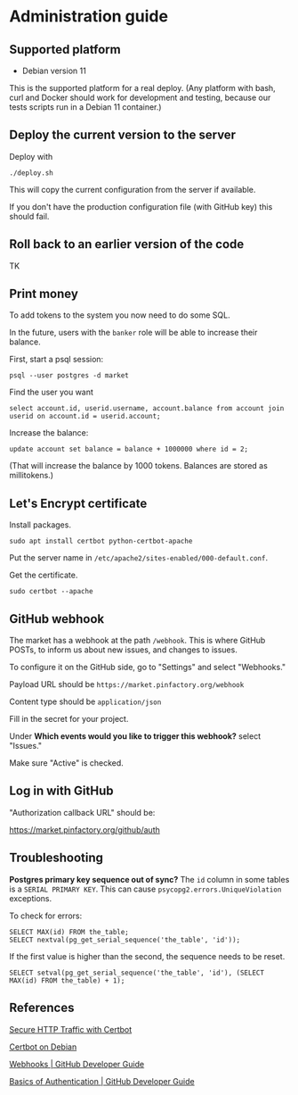 Administration guide
====================

Supported platform
------------------

 * Debian version 11

This is the supported platform for a real deploy.  (Any platform
with bash, curl and Docker should work for development and testing,
because our tests scripts run in a Debian 11 container.)


Deploy the current version to the server
----------------------------------------

Deploy with

```
./deploy.sh
```

This will copy the current configuration from the server if available.

If you don't have the production configuration file (with GitHub key) this should fail.



Roll back to an earlier version of the code
-------------------------------------------

TK


Print money
-----------

To add tokens to the system you now need to do some SQL.

In the future, users with the `banker` role will be able to increase their balance.


First, start a psql session:

```
psql --user postgres -d market
```

Find the user you want

```
select account.id, userid.username, account.balance from account join userid on account.id = userid.account;
```

Increase the balance:

```
update account set balance = balance + 1000000 where id = 2;
```

(That will increase the balance by 1000 tokens. Balances are stored as millitokens.)



Let's Encrypt certificate
-------------------------

Install packages.

`sudo apt install certbot python-certbot-apache`

Put the server name in `/etc/apache2/sites-enabled/000-default.conf`.

Get the certificate.

`sudo certbot --apache`


GitHub webhook
--------------

The market has a webhook at the path `/webhook`.  This is where
GitHub POSTs, to inform us about new issues, and changes to issues.

To configure it on the GitHub side, go to "Settings" and select "Webhooks."

Payload URL should be `https://market.pinfactory.org/webhook`

Content type should be `application/json`

Fill in the secret for your project.

Under **Which events would you like to trigger this webhook?** select "Issues."

Make sure "Active" is checked.


Log in with GitHub
------------------

"Authorization callback URL" should be:

https://market.pinfactory.org/github/auth


Troubleshooting
---------------

**Postgres primary key sequence out of sync?** The `id` column in some tables is a `SERIAL PRIMARY KEY`.
This can cause `psycopg2.errors.UniqueViolation` exceptions.

To check for errors:

```
SELECT MAX(id) FROM the_table;
SELECT nextval(pg_get_serial_sequence('the_table', 'id'));
```

If the first value is higher than the second, the sequence needs to be reset.

```
SELECT setval(pg_get_serial_sequence('the_table', 'id'), (SELECT MAX(id) FROM the_table) + 1);
```

References
----------

[Secure HTTP Traffic with Certbot](https://www.linode.com/docs/quick-answers/websites/secure-http-traffic-certbot/)

[Certbot on Debian](https://certbot.eff.org/lets-encrypt/debianstretch-apache.html)

[Webhooks | GitHub Developer Guide](https://developer.github.com/webhooks/)

[Basics of Authentication | GitHub Developer Guide](https://developer.github.com/v3/guides/basics-of-authentication/)


